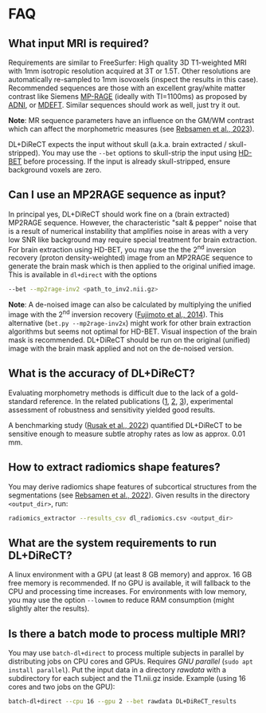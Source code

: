 # FAQ

## What input MRI is required?
Requirements are similar to FreeSurfer: High quality 3D T1-weighted MRI with 1mm isotropic resolution acquired at 3T or 1.5T. Other resolutions are automatically re-sampled to 1mm isovoxels (inspect the results in this case). Recommended sequences are those with an excellent gray/white matter contrast like Siemens [MP-RAGE](https://doi.org/10.1002/mrm.1910150117) (ideally with TI=1100ms) as proposed by [ADNI](https://doi.org/10.1002/jmri.21049), or [MDEFT](https://doi.org/10.1016/j.neuroimage.2003.09.062). Similar sequences should work as well, just try it out.

__Note__: MR sequence parameters have an influence on the GM/WM contrast which can affect the morphometric measures (see [Rebsamen et al., 2023](https://doi.org/10.1016/j.neurad.2023.04.003)).

DL+DiReCT expects the input without skull (a.k.a. brain extracted / skull-stripped). You may use the ```--bet``` options to skull-strip the input using [HD-BET](https://github.com/MIC-DKFZ/HD-BET/) before processing. If the input is already skull-stripped, ensure background voxels are zero.


## Can I use an MP2RAGE sequence as input?
In principal yes, DL+DiReCT should work fine on a (brain extracted) MP2RAGE sequence. However, the characteristic "salt & pepper" noise that is a result of numerical instability that amplifies noise in areas with a very low SNR like background may require special treatment for brain extraction. For brain extraction using HD-BET, you may use the the 2<sup>nd</sup> inversion recovery (proton density-weighted) image from an MP2RAGE sequence to generate the brain mask which is then applied to the original unified image. This is available in ```dl+direct``` with the options

```bash
--bet --mp2rage-inv2 <path_to_inv2.nii.gz>
```

__Note__: A de-noised image can also be calculated by multiplying the unified image with the 2<sup>nd</sup> inversion recovery ([Fujimoto et al., 2014](https://doi.org/10.1016/j.neuroimage.2013.12.012)). This alternative (```bet.py --mp2rage-inv2x```) might work for other brain extraction algorithms but seems not optimal for HD-BET. Visual inspection of the brain mask is recommended. DL+DiReCT should be run on the original (unified) image with the brain mask applied and not on the de-noised version.


## What is the accuracy of DL+DiReCT?
Evaluating morphometry methods is difficult due to the lack of a gold-standard reference. In the related publications ([1](https://doi.org/10.1002/hbm.25159), [2](https://doi.org/10.1002/hbm.26117), [3](https://doi.org/10.1016/j.nicl.2024.103624)), experimental assessment of robustness and sensitivity yielded good results.

A benchmarking study ([Rusak et al., 2022](https://doi.org/10.1016/j.media.2022.102576)) quantified DL+DiReCT to be sensitive enough to measure subtle atrophy rates as low as approx. 0.01 mm. 


## How to extract radiomics shape features?
You may derive radiomics shape features of subcortical structures from the segmentations (see [Rebsamen et al., 2022](https://doi.org/10.3389/fneur.2022.812432)). Given results in the directory ```<output_dir>```, run:

```bash
radiomics_extractor --results_csv dl_radiomics.csv <output_dir>
```

## What are the system requirements to run DL+DiReCT?
A linux environment with a GPU (at least 8 GB memory) and approx. 16 GB free memory is recommended. If no GPU is available, it will fallback to the CPU and processing time increases. For environments with low memory, you may use the option ```--lowmem``` to reduce RAM consumption (might slightly alter the results).

## Is there a batch mode to process multiple MRI?
You may use ```batch-dl+direct``` to process multiple subjects in parallel by distributing jobs on CPU cores and GPUs. Requires *GNU parallel* (```sudo apt install parallel```).
Put the input data in a directory *rawdata* with a subdirectory for each subject and the T1.nii.gz inside. Example (using 16 cores and two jobs on the GPU):

```bash
batch-dl+direct --cpu 16 --gpu 2 --bet rawdata DL+DiReCT_results
```
